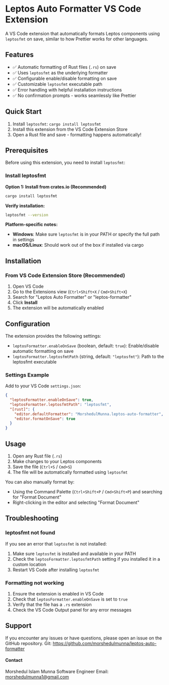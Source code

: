 # Leptos Auto Formatter VS Code Extension

A VS Code extension that automatically formats Leptos components using `leptosfmt` on save, similar to how Prettier works for other languages.

## Features

- ✅ Automatic formatting of Rust files (`.rs`) on save
- ✅ Uses `leptosfmt` as the underlying formatter
- ✅ Configurable enable/disable formatting on save
- ✅ Customizable `leptosfmt` executable path
- ✅ Error handling with helpful installation instructions
- ✅ No confirmation prompts - works seamlessly like Prettier

## Quick Start

1. Install `leptosfmt`: `cargo install leptosfmt`
2. Install this extension from the VS Code Extension Store
3. Open a Rust file and save - formatting happens automatically!

## Prerequisites

Before using this extension, you need to install `leptosfmt`:

### Install leptosfmt

**Option 1: Install from crates.io (Recommended)**
```bash
cargo install leptosfmt
```



**Verify installation:**
```bash
leptosfmt --version
```

**Platform-specific notes:**
- **Windows**: Make sure `leptosfmt` is in your PATH or specify the full path in settings
- **macOS/Linux**: Should work out of the box if installed via cargo

## Installation

### From VS Code Extension Store (Recommended)

1. Open VS Code
2. Go to the Extensions view (`Ctrl+Shift+X` / `Cmd+Shift+X`)
3. Search for "Leptos Auto Formatter" or "leptos-formatter"
4. Click **Install**
5. The extension will be automatically enabled


## Configuration

The extension provides the following settings:

- `leptosFormatter.enableOnSave` (boolean, default: `true`): Enable/disable automatic formatting on save
- `leptosFormatter.leptosfmtPath` (string, default: `"leptosfmt"`): Path to the leptosfmt executable

### Settings Example

Add to your VS Code `settings.json`:

```json
{
  "leptosFormatter.enableOnSave": true,
  "leptosFormatter.leptosfmtPath": "leptosfmt",
  "[rust]": {
    "editor.defaultFormatter": "MorshedulMunna.leptos-auto-formatter",
    "editor.formatOnSave": true
  }
}
```


## Usage

1. Open any Rust file (`.rs`)
2. Make changes to your Leptos components
3. Save the file (`Ctrl+S` / `Cmd+S`)
4. The file will be automatically formatted using `leptosfmt`

You can also manually format by:
- Using the Command Palette (`Ctrl+Shift+P` / `Cmd+Shift+P`) and searching for "Format Document"
- Right-clicking in the editor and selecting "Format Document"

## Troubleshooting

### leptosfmt not found

If you see an error that `leptosfmt` is not installed:

1. Make sure `leptosfmt` is installed and available in your PATH
2. Check the `leptosFormatter.leptosfmtPath` setting if you installed it in a custom location
3. Restart VS Code after installing `leptosfmt`

### Formatting not working

1. Ensure the extension is enabled in VS Code
2. Check that `leptosFormatter.enableOnSave` is set to `true`
3. Verify that the file has a `.rs` extension
4. Check the VS Code Output panel for any error messages


## Support

If you encounter any issues or have questions, please open an issue on the GitHub repository.
Git: https://github.com/morshedulmunna/leptos-auto-formatter

#### Contact
Morshedul Islam Munna
Software Engineer
Email: morshedulmunna1@gmail.com